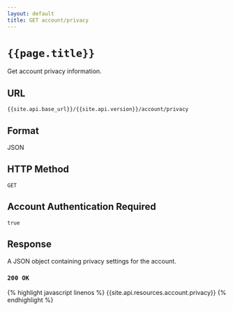 ```yaml
---
layout: default
title: GET account/privacy
---
```

# `{{page.title}}`

Get account privacy information.

## URL

`{{site.api.base_url}}/{{site.api.version}}/account/privacy`

## Format

JSON

## HTTP Method

`GET`

## Account Authentication Required

`true`

## Response

A JSON object containing privacy settings for the account.

### `200 OK`

{% highlight javascript linenos %}
{{site.api.resources.account.privacy}}
{% endhighlight %}
